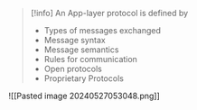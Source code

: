 
> [!info] An App-layer protocol is defined by
> - Types of messages exchanged
> - Message syntax
> - Message semantics
> - Rules for communication
> - Open protocols
> - Proprietary Protocols

![[Pasted image 20240527053048.png]]
